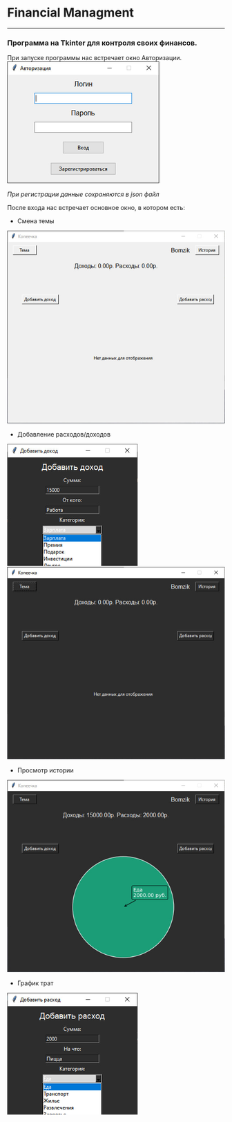 # Financial Managment
---
### Программа на Tkinter для контроля своих финансов.

При запуске программы нас встречает окно Авторизации.
![Autorization](Git/img_1.jpg)

*При регистрации данные сохраняются в json файл*

После входа нас встречает основное окно, в котором есть:
- Смена темы

![Theme](Git/img_2.jpg)

- Добавление расходов/доходов

![Expenses](Git/img_4.jpg)
![Income](Git/img_3.jpg)

- Просмотр истории

![History](Git/img_6.jpg)

- График трат

![Chart](Git/img_5.jpg)
